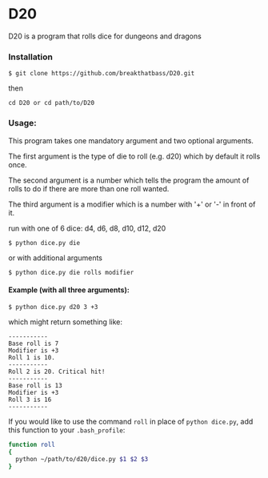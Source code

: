 # D20

D20 is a program that rolls dice for dungeons and dragons

### Installation
```
$ git clone https://github.com/breakthatbass/D20.git
```
then
```
cd D20 or cd path/to/D20
```

### Usage:

This program takes one mandatory argument and two optional arguments.


The first argument is the type of die to roll (e.g. d20) which by default it rolls once.


The second argument is a number which tells the program the amount of rolls to do if there are more than one roll wanted.


The third argument is a modifier which is a number with '+' or '-' in front of it.


run with one of 6 dice: d4, d6, d8, d10, d12, d20

```
$ python dice.py die
```
or with additional arguments
```
$ python dice.py die rolls modifier
```

#### Example (with all three arguments):
```
$ python dice.py d20 3 +3
```
which might return something like:

```
-----------
Base roll is 7
Modifier is +3
Roll 1 is 10.
-----------
Roll 2 is 20. Critical hit!
-----------
Base roll is 13
Modifier is +3
Roll 3 is 16
-----------
```
If you would like to use the command ```roll``` in place of ```python dice.py```, add this function to your ```.bash_profile```:

``` bash
function roll 
{ 
  python ~/path/to/d20/dice.py $1 $2 $3 
}
```
